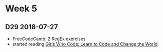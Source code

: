 # Week 5

## D29 2018-07-27

- FreeCodeCamp: 2 RegEx exercises
- started reading [Girls Who Code: Learn to Code and Change the World](https://www.goodreads.com/book/show/34117261-girls-who-code)
